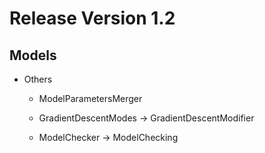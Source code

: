 # Release Version 1.2

## Models

* Others

  * ModelParametersMerger

  * GradientDescentModes -> GradientDescentModifier

  * ModelChecker -> ModelChecking 
